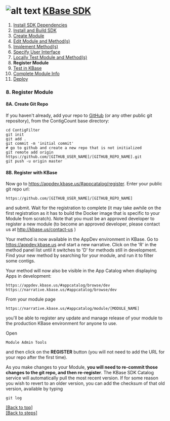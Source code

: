 # <A NAME="top"></A>![alt text](https://avatars2.githubusercontent.com/u/1263946?v=3&s=84 "KBase") [KBase SDK](../README.md)

1. [Install SDK Dependencies](kb_sdk_dependencies.md)
2. [Install and Build SDK](kb_sdk_install_and_build.md)
3. [Create Module](kb_sdk_create_module.md)
4. [Edit Module and Method(s)](kb_sdk_edit_module.md)
5. [Implement Method(s)](kb_sdk_impl_methods.md)
6. [Specify User Interface](kb_sdk_make_ui.md)
7. [Locally Test Module and Method(s)](kb_sdk_local_test_module.md)
8. **Register Module**
9. [Test in KBase](kb_sdk_test_in_kbase.md)
10. [Complete Module Info](kb_sdk_complete_module_info.md)
11. [Deploy](kb_sdk_deploy.md)


### 8. Register Module


#### 8A. Create Git Repo

If you haven't already, add your repo to [GitHub](http://github.com) (or any other public git repository), from the ContigCount base directory:

    cd ContigFilter
    git init
    git add .
    git commit -m 'initial commit'
    # go to github and create a new repo that is not initialized
    git remote add origin https://github.com/[GITHUB_USER_NAME]/[GITHUB_REPO_NAME].git
    git push -u origin master


#### 8B. Register with KBase

Now go to https://appdev.kbase.us/#appcatalog/register.  Enter your public git repo url:

    https://github.com/[GITHUB_USER_NAME]/[GITHUB_REPO_NAME]
    
and submit.  Wait for the registration to complete (it may take awhile on the first registration as it has to build the Docker image that is specific to your Module from scratch).  Note that you must be an approved developer to register a new module (to become an approved developer, please contact us at http://kbase.us/contact-us )

Your method is now available in the AppDev environment in KBase. Go to https://appdev.kbase.us and start a new narrative.  Click on the 'R' in the method panel list until it switches to 'D' for methods still in development.  Find your new method by searching for your module, and run it to filter some contigs.

Your method will now also be visible in the App Catalog when displaying Apps in development:

    https://appdev.kbase.us/#appcatalog/browse/dev
    https://narrative.kbase.us/#appcatalog/browse/dev
    
From your module page

    https://narrative.kbase.us/#appcatalog/module/[MODULE_NAME]
    
you'll be able to register any update and manage release of your module to the production KBase environment for anyone to use.

Open

    Module Admin Tools
    
and then click on the **REGISTER** button (you will not need to add the URL for your repo after the first time).

As you make changes to your Module, **you will need to re-commit those changes to the git repo, and then re-register**.  The KBase SDK Catalog service will automatically pull the most recent version.  If for some reason you wish to revert to an older version, you can add the checksum of that old version, available by typing

    git log
    
    
[\[Back to top\]](#top)<br>
[\[Back to steps\]](../README.md#steps)

